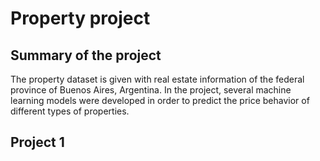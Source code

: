 # Property project
## Summary of the project 
The property dataset is given with real estate information of the federal province of Buenos Aires, Argentina.
In the project, several machine learning models were developed in order to predict the price behavior of different types of properties. 


## Project 1



